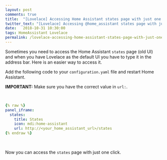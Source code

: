```yaml
---
layout: post
comments: true
title:  "[Lovelace] Accessing Home Assistant states page with just one click"
twitter_text: "[Lovelace] Accessing @home_assistant states page with just one click"
date:   2018-10-31 10:30:00
tags: HomeAssistant Lovelace
permalink: /lovelace-accessing-home-assistant-states-page-with-just-one-click/
---
```

<!-- markdownlint-disable html -->
Sometimes you need to access the Home Assistant `states` page \(old UI\) and when you have Lovelace as the default UI you have to type it in the address bar. Here is an easier way to access it.

Add the following code to your `configuration.yaml` file and restart Home Assistant.

**IMPORTANT:** Make sure you have the correct value in `url:`.

<br />

```yaml
{% raw %}
panel_iframe:
  states:
    title: States
    icon: mdi:home-assistant
    url: http://<your_home_assistant_url>/states
{% endraw %}
```

<br />

Now you can access the `states` page with just one click.